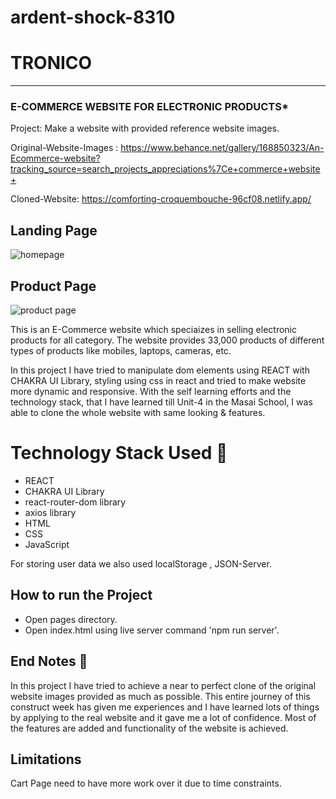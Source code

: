 # ardent-shock-8310

# TRONICO

-----
### E-COMMERCE WEBSITE FOR ELECTRONIC PRODUCTS* 

Project: Make a website with provided reference website images.

Original-Website-Images : https://www.behance.net/gallery/168850323/An-Ecommerce-website?tracking_source=search_projects_appreciations%7Ce+commerce+website+

Cloned-Website: https://comforting-croquembouche-96cf08.netlify.app/

## Landing Page
![homepage](https://github.com/saurabh7412/ardent-shock-8310/assets/121215502/e61a3095-4343-4dc4-903b-c1e9b0c74945)


## Product Page
![product page](https://github.com/saurabh7412/ardent-shock-8310/assets/121215502/39d04745-bf50-4bbc-8f90-e627e3708c1b)


This is an E-Commerce website which speciaizes in selling electronic products for all  category. The website provides 33,000 products of different types of products like mobiles, laptops, cameras, etc.

In this project I have tried to manipulate dom elements using REACT with CHAKRA UI Library, styling using css in react and tried to make website more dynamic and responsive. With the self learning efforts and the technology stack, that I have learned till Unit-4 in the Masai School, I was able to clone the whole website with same looking & features.


# Technology Stack Used 🌟
* REACT
* CHAKRA UI Library
* react-router-dom library
* axios library
* HTML
* CSS
* JavaScript

For storing user data we also used localStorage , JSON-Server.

## How to run the Project
* Open pages directory.
* Open index.html using live server command 'npm run server'.

## End Notes 📑
In this project I have tried to achieve a near to perfect clone of the original website images provided as much as possible. This entire journey of this construct week has given me experiences and I have learned lots of things by applying to the real website and it gave me a lot of confidence. Most of the features are added and functionality of the website is achieved.

## Limitations
Cart Page need to have more work over it due to time constraints. 
